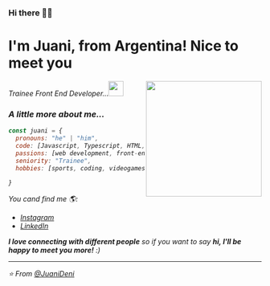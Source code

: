 ### Hi there 👋👋

<h1>I'm Juani, from Argentina! Nice to meet you </h1>
<img align='right' src="https://media.giphy.com/media/ieyl9zmCjO4b4t6qoY/giphy.gif" width="230">
<p><em>Trainee Front End Developer...<img src="https://media.giphy.com/media/fYSnHlufseco8Fh93Z/giphy.gif" width="30"></br></p>


### A little more about me...  

```javascript
const juani = {
  pronouns: "he" | "him",
  code: [Javascript, Typescript, HTML, CSS, ReactJs],
  passions: [web development, front-end, learning],
  seniority: "Trainee", 
  hobbies: [sports, coding, videogames],
  
}
```
You cand find me 🌎:
- [Instagram](https://www.instagram.com/juanideni11/)
- [LinkedIn](https://www.linkedin.com/in/juan-ignacio-denipoti-1705a91a6/)

<em><b>I love connecting with different people</b> so if you want to say <b>hi, I'll be happy to meet you more!</b> :)</em>

---

⭐️ From [@JuaniDeni](https://github.com/JuaniDeni)

